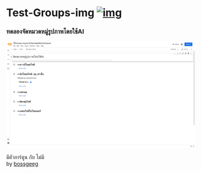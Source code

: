 # Test-Groups-img [![img](https://colab.research.google.com/assets/colab-badge.svg)](https://colab.research.google.com/github/BoszGTec/Test-Groups-img/blob/main/Groups_img_by_AI(TeachableMachine).ipynb)
### ทดลองจัดหมวดหมู่รูปภาพโดยใช้AI

![img](https://raw.githubusercontent.com/BoszGTec/Test-Groups-img/main/screenshot/screenshot%2001.jpeg)

มีตัวการ์ตูน กับ ไม่มี
<br>
by [bossgeeg](mailto:bossgeeg123456@gmail.com)
